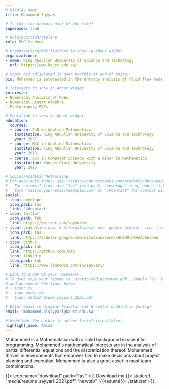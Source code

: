 ```yaml
---
# Display name
title: Mohammed Sayyari

# Is this the primary user of the site?
superuser: true

# Role/position/tagline
role: PhD Student

# Organizations/Affiliations to show in About widget
organizations:
- name: King Abdullah Universty of Science and Technology
  url: https://www.kaust.edu.sa/

# Short bio (displayed in user profile at end of posts)
bio: Mohammed is interested in the entropy analysis of fluid flow models and entropy stable discretizations for fluid flow models using discontinuous collocations methods.

# Interests to show in About widget
interests:
- Numerical Analysis of PDEs
- Numerical Linear Algebra
- Evolutionary PDEs

# Education to show in About widget
education:
  courses:
  - course: PhD in Applied Mathematics
    institution: King Abdullah Universty of Science and Technology
    year: 2021
  - course: MsC in Applied Mathematics
    institution: King Abdullah Universty of Science and Technology
    year: 2018
  - course: BSc in Computer Science with a minor in Mathematics
    institution: Kansas State University
    year: 2016

# Social/Academic Networking
# For available icons, see: https://sourcethemes.com/academic/docs/page-builder/#icons
#   For an email link, use "fas" icon pack, "envelope" icon, and a link in the
#   form "mailto:your-email@example.com" or "/#contact" for contact widget.
social:
- icon: envelope
  icon_pack: fas
  link: '/#contact'
- icon: twitter
  icon_pack: fab
  link: https://twitter.com/sayyarim
- icon: graduation-cap  # Alternatively, use `google-scholar` icon from `ai` icon pack
  icon_pack: fas
  link: https://scholar.google.com/citations?user=GCSG9lkAAAAJ&hl=en
- icon: github
  icon_pack: fab
  link: https://github.com/7mTo
- icon: linkedin
  icon_pack: fab
  link: https://www.linkedin.com/in/sayyari/

# Link to a PDF of your resume/CV.
# To use: copy your resume to `static/media/resume.pdf`, enable `ai` icons in `params.toml`, 
# and uncomment the lines below.
# - icon: cv
#   icon_pack: ai
#   link: media/resume_sayyari_2021.pdf

# Enter email to display Gravatar (if Gravatar enabled in Config)
email: "mohammed.alsayyari@kaust.edu.sa"

# Highlight the author in author lists? (true/false)
highlight_name: false
---
```


Mohammed is a Mathematician with a solid background in scientific programming. Mohammed's mathematical interests are in the analysis of partial differential equations and the discretization thereof. Mohammed thrives in environments that empower him to make decisions about project planning and execution. Mohammed is also a great asset in most team combinations.

{{< icon name="download" pack="fas" >}} Download my {{< staticref "media/resume_sayyari_2021.pdf" "newtab" >}}resumé{{< /staticref >}}.
